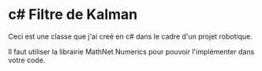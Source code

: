 # c# Filtre de Kalman

Ceci est une classe que j'ai creé en c# dans le cadre d'un projet robotique.

Il faut utiliser la librairie MathNet Numerics pour pouvoir l'implémenter dans votre code.
